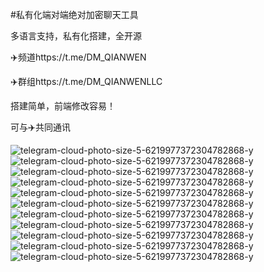 #私有化端对端绝对加密聊天工具



多语言支持，私有化搭建，全开源


✈️频道https://t.me/DM_QIANWEN


✈️群组https://t.me/DM_QIANWENLLC

搭建简单，前端修改容易！

可与✈️共同通讯

![telegram-cloud-photo-size-5-6219977372304782868-y](https://github.com/DM-CHAT/IM/assets/141175076/0b5bf58a-0fc1-4f83-8e66-ea49413e89e9)
![telegram-cloud-photo-size-5-6219977372304782868-y](https://github.com/DM-CHAT/IM/assets/141175076/ec1059dc-2b0e-4ea9-a185-5c4295fc8ce1)
![telegram-cloud-photo-size-5-6219977372304782868-y](https://github.com/DM-CHAT/IM/assets/141175076/6dbeb84f-a385-4c78-ad3b-4dc6fc14a8bd)
![telegram-cloud-photo-size-5-6219977372304782868-y](https://github.com/DM-CHAT/IM/assets/141175076/4abc1e22-3f1a-4875-b123-bda3fd1dd8fa)
![telegram-cloud-photo-size-5-6219977372304782868-y](https://github.com/DM-CHAT/IM/assets/141175076/143ae263-0950-4b8b-ac59-75ecdd76eb93)
![telegram-cloud-photo-size-5-6219977372304782868-y](https://github.com/DM-CHAT/IM/assets/141175076/5ef6935a-89e3-4fac-9dea-46708004fd4a)
![telegram-cloud-photo-size-5-6219977372304782868-y](https://github.com/DM-CHAT/IM/assets/141175076/28c3ecbd-c8e9-4ae7-92bf-f0881fa0f7ad)
![telegram-cloud-photo-size-5-6219977372304782868-y](https://github.com/DM-CHAT/IM/assets/141175076/e0fcc82a-1cde-4794-9d8b-467d5973d0a7)
![telegram-cloud-photo-size-5-6219977372304782868-y](https://github.com/DM-CHAT/IM/assets/141175076/4bfc9bf1-61a8-4845-9786-df95ce7e7b10)
![telegram-cloud-photo-size-5-6219977372304782868-y](https://github.com/DM-CHAT/IM/assets/141175076/33dbf4da-f812-4321-93e5-a90d88665ff1)
![telegram-cloud-photo-size-5-6219977372304782868-y](https://github.com/DM-CHAT/IM/assets/141175076/50b13b97-96cb-4818-a93a-37d7a5eeed1d)

